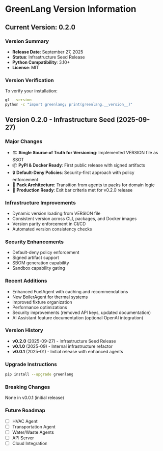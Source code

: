 # GreenLang Version Information

## Current Version: 0.2.0

### Version Summary
- **Release Date**: September 27, 2025
- **Status**: Infrastructure Seed Release
- **Python Compatibility**: 3.10+
- **License**: MIT

### Version Verification
To verify your installation:
```bash
gl --version
python -c "import greenlang; print(greenlang.__version__)"
```

## Version 0.2.0 - Infrastructure Seed (2025-09-27)

### Major Changes
- 🏗️ **Single Source of Truth for Versioning**: Implemented VERSION file as SSOT
- 📦 **PyPI & Docker Ready**: First public release with signed artifacts
- 🔒 **Default-Deny Policies**: Security-first approach with policy enforcement
- 🎯 **Pack Architecture**: Transition from agents to packs for domain logic
- 🚀 **Production Ready**: Exit bar criteria met for v0.2.0 release

### Infrastructure Improvements
- Dynamic version loading from VERSION file
- Consistent version across CLI, packages, and Docker images
- Version parity enforcement in CI/CD
- Automated version consistency checks

### Security Enhancements
- Default-deny policy enforcement
- Signed artifact support
- SBOM generation capability
- Sandbox capability gating

### Recent Additions
- Enhanced FuelAgent with caching and recommendations
- New BoilerAgent for thermal systems
- Improved fixture organization
- Performance optimizations
- Security improvements (removed API keys, updated documentation)
- AI Assistant feature documentation (optional OpenAI integration)

### Version History
- **v0.2.0** (2025-09-27) - Infrastructure Seed Release
- **v0.1.0** (2025-09) - Internal infrastructure refactor
- **v0.0.1** (2025-01) - Initial release with enhanced agents

### Upgrade Instructions
```bash
pip install --upgrade greenlang
```

### Breaking Changes
None in v0.0.1 (initial release)

### Future Roadmap
- [ ] HVAC Agent
- [ ] Transportation Agent
- [ ] Water/Waste Agents
- [ ] API Server
- [ ] Cloud Integration